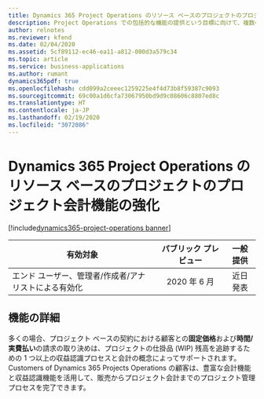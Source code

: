 ```yaml
---
title: Dynamics 365 Project Operations のリソース ベースのプロジェクトのプロジェクト会計機能の強化
description: Project Operations での包括的な機能の提供という目標に向けて、複数の契約モデルの収益認識を可能にすることにより、プロジェクト管理の会計機能を強化します。
author: relnotes
ms.reviewer: kfend
ms.date: 02/04/2020
ms.assetid: 5cf89112-ec46-ea11-a812-000d3a579c34
ms.topic: article
ms.service: business-applications
ms.author: rumant
dynamics365pdf: true
ms.openlocfilehash: cdd899a2ceeec1259225e4f4d73b8f59387c9093
ms.sourcegitcommit: 69c00a1d6cfa73067950bd9d9c08606c8807ed8c
ms.translationtype: HT
ms.contentlocale: ja-JP
ms.lasthandoff: 02/19/2020
ms.locfileid: "3072086"
---
```

# <a name="enhanced-project-accounting-capabilities-for-resource-based-projects-in-dynamics-365-project-operations"></a>Dynamics 365 Project Operations のリソース ベースのプロジェクトのプロジェクト会計機能の強化
[!include[dynamics365-project-operations banner](../includes/dynamics365-project-operations.md)]

| 有効対象    |  パブリック プレビュー | 一般提供 | 
| ---------- | :----------: |:----------: |
|エンド ユーザー、管理者/作成者/アナリストによる有効化|2020 年 6 月| 近日発表|






## <a name="feature-details"></a>機能の詳細
<!--feature detail start -->
多くの場合、プロジェクト ベースの契約における顧客との**固定価格**および**時間/実費払い**の請求の取り決めは、プロジェクトの仕掛品 (WIP) 残高を追跡するための 1 つ以上の収益認識プロセスと会計の概念によってサポートされます。 Customers of Dynamics 365 Projects Operations の顧客は、豊富な会計機能と収益認識機能を活用して、販売からプロジェクト会計までのプロジェクト管理プロセスを完了できます。


<!--feature detail end -->









